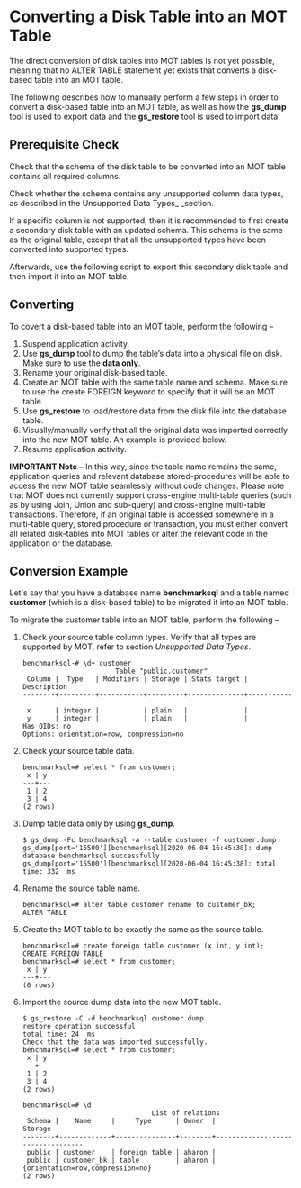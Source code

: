# Converting a Disk Table into an MOT Table<a name="EN-US_TOPIC_0270402396"></a>

The direct conversion of disk tables into MOT tables is not yet possible, meaning that no ALTER TABLE statement yet exists that converts a disk-based table into an MOT table.

The following describes how to manually perform a few steps in order to convert a disk-based table into an MOT table, as well as how the  **gs\_dump**  tool is used to export data and the  **gs\_restore**  tool is used to import data.

## Prerequisite Check<a name="section185820142271"></a>

Check that the schema of the disk table to be converted into an MOT table contains all required columns.

Check whether the schema contains any unsupported column data types, as described in the Unsupported Data Types_ _section.

If a specific column is not supported, then it is recommended to first create a secondary disk table with an updated schema. This schema is the same as the original table, except that all the unsupported types have been converted into supported types.

Afterwards, use the following script to export this secondary disk table and then import it into an MOT table.

## Converting<a name="section1034062622715"></a>

To covert a disk-based table into an MOT table, perform the following –

1.  Suspend application activity.
2.  Use  **gs\_dump**  tool to dump the table’s data into a physical file on disk. Make sure to use the  **data only**.
3.  Rename your original disk-based table.
4.  Create an MOT table with the same table name and schema. Make sure to use the create FOREIGN keyword to specify that it will be an MOT table.
5.  Use  **gs\_restore**  to load/restore data from the disk file into the database table.
6.  Visually/manually verify that all the original data was imported correctly into the new MOT table. An example is provided below.
7.  Resume application activity.

**IMPORTANT Note** **–**  In this way, since the table name remains the same, application queries and relevant database stored-procedures will be able to access the new MOT table seamlessly without code changes. Please note that MOT does not currently support cross-engine multi-table queries \(such as by using Join, Union and sub-query\) and cross-engine multi-table transactions. Therefore, if an original table is accessed somewhere in a multi-table query, stored procedure or transaction, you must either convert all related disk-tables into MOT tables or alter the relevant code in the application or the database.

## Conversion Example<a name="section099142492814"></a>

Let's say that you have a database name  **benchmarksql**  and a table named  **customer**  \(which is a disk-based table\) to be migrated it into an MOT table.

To migrate the customer table into an MOT table, perform the following – 

1.  Check your source table column types. Verify that all types are supported by MOT, refer to section  _Unsupported Data Types_.

    ```
    benchmarksql-# \d+ customer
                           Table "public.customer"
     Column |  Type   | Modifiers | Storage | Stats target | Description
    --------+---------+-----------+---------+--------------+-------------
     x      | integer |           | plain   |              |
     y      | integer |           | plain   |              |
    Has OIDs: no
    Options: orientation=row, compression=no
    ```

2.  Check your source table data.

    ```
    benchmarksql=# select * from customer;
     x | y
    ---+---
     1 | 2
     3 | 4
    (2 rows)
    ```

3.  Dump table data only by using  **gs\_dump**.

    ```
    $ gs_dump -Fc benchmarksql -a --table customer -f customer.dump
    gs_dump[port='15500'][benchmarksql][2020-06-04 16:45:38]: dump database benchmarksql successfully
    gs_dump[port='15500'][benchmarksql][2020-06-04 16:45:38]: total time: 332  ms
    ```

4.  Rename the source table name.

    ```
    benchmarksql=# alter table customer rename to customer_bk;
    ALTER TABLE
    ```

5.  Create the MOT table to be exactly the same as the source table.

    ```
    benchmarksql=# create foreign table customer (x int, y int);
    CREATE FOREIGN TABLE
    benchmarksql=# select * from customer;
     x | y
    ---+---
    (0 rows)
    ```

6.  Import the source dump data into the new MOT table.

    ```
    $ gs_restore -C -d benchmarksql customer.dump
    restore operation successful
    total time: 24  ms
    Check that the data was imported successfully.
    benchmarksql=# select * from customer;
     x | y
    ---+---
     1 | 2
     3 | 4
    (2 rows)
     
    benchmarksql=# \d
                                    List of relations
     Schema |    Name     |     Type      | Owner  |             Storage
    --------+-------------+---------------+--------+----------------------------------
     public | customer    | foreign table | aharon |
     public | customer_bk | table         | aharon | {orientation=row,compression=no}
    (2 rows)
    ```


